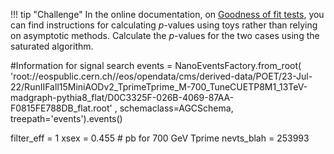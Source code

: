 !!! tip "Challenge" 
    In the online documentation, on [Goodness of fit tests](https://cms-analysis.github.io/HiggsAnalysis-CombinedLimit/latest/part3/commonstatsmethods/#goodness-of-fit-tests), you can find instructions for calculating $p$-values using toys rather than relying on asymptotic methods. Calculate the $p$-values for the two cases using the saturated algorithm.


#Information for signal search 
 events = NanoEventsFactory.from_root(
    'root://eospublic.cern.ch//eos/opendata/cms/derived-data/POET/23-Jul-22/RunIIFall15MiniAODv2_TprimeTprime_M-700_TuneCUETP8M1_13TeV-madgraph-pythia8_flat/D0C3325F-026B-4069-87AA-F0815FE788DB_flat.root'
    , schemaclass=AGCSchema, treepath='events').events()

filter_eff = 1 
xsex = 0.455 # pb for 700 GeV Tprime 
nevts_blah = 253993